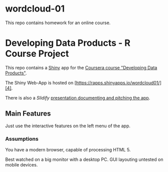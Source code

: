 wordcloud-01
============

This repo contains homework for an online course.



Developing Data Products - R Course Project
=======================

This repo contains a [Shiny][5] app for the [Coursera course "Developing Data Products"][1]. 


The  Shiny Web-App is hosted on [https://rapps.shinyapps.io/wordcloud01/][4].

There is also a *Slidify* [presentation documenting and pitching the app][3].

Main Features
-------------

Just  use the interactive features on the left menu of the app. 


 
 
### Assumptions

You have a modern browser, capable of processing HTML 5.

Best watched on a big monitor with a desktop PC. GUI layouting untested on mobile devices.

 [1]: http://datasciencespecialization.github.io/ddp/
 [2]: http://rpubs.com/thoughtfulbloke/25103
 [3]: https://github.com/knbknb/wordcloud-01-pitch
 [4]: https://rapps.shinyapps.io/wordcloud01/
 [5]: http://shiny.rstudio.com/
